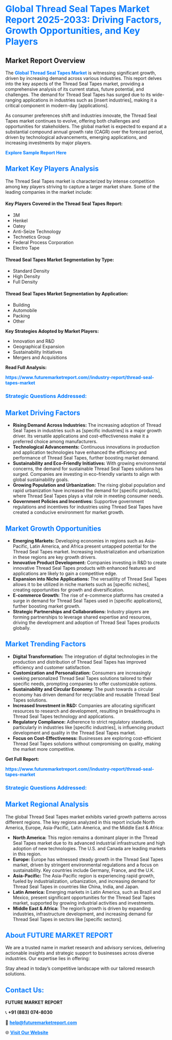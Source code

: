 <h1 style="color: #007BFF;">Global Thread Seal Tapes Market Report 2025-2033: Driving Factors, Growth Opportunities, and Key Players</h1>

<section id="overview">
<h2>Market Report Overview</h2>
<p>The <a href="https://www.futuremarketreport.com//industry-report/thread-seal-tapes-market" style="color: #007BFF; text-decoration: none;"><strong>Global Thread Seal Tapes Market</strong></a> is witnessing significant growth, driven by increasing demand across various industries. This report delves into the key aspects of the Thread Seal Tapes market, providing a comprehensive analysis of its current status, future potential, and challenges. The demand for Thread Seal Tapes has surged due to its wide-ranging applications in industries such as [insert industries], making it a critical component in modern-day [applications].</p>
<p>As consumer preferences shift and industries innovate, the Thread Seal Tapes market continues to evolve, offering both challenges and opportunities for stakeholders. The global market is expected to expand at a substantial compound annual growth rate (CAGR) over the forecast period, driven by technological advancements, emerging applications, and increasing investments by major players.</p>
</section>

<section id="overview">
<p><a href="https://www.futuremarketreport.com//request-sample/reportId=83107" style="color: #007BFF; text-decoration: none;"><strong>Explore Sample Report Here</strong></a></p>
</section>

<section id="key-players">
<h2 style="color: #007BFF;">Market Key Players Analysis</h2>
<p>The Thread Seal Tapes market is characterized by intense competition among key players striving to capture a larger market share. Some of the leading companies in the market include:</p>
<h4>Key Players Covered in the Thread Seal Tapes Report:</h4>
<ul><li>3M</li><li>Henkel</li><li>Oatey</li><li>Anti-Seize Technology</li><li>Technetics Group</li><li>Federal Process Corporation</li><li>Electro Tape</li></ul>
<h4>Thread Seal Tapes Market Segmentation by Type:</h4>
<ul><li>Standard Density</li><li>High Density</li><li>Full Density</li></ul>

<h4>Thread Seal Tapes Market Segmentation by Application:</h4>
<ul><li>Building</li><li>Automobile</li><li>Packing</li><li>Other</li></ul>
<p><strong>Key Strategies Adopted by Market Players:</strong></p>
<ul>
<li>Innovation and R&D</li>
<li>Geographical Expansion</li>
<li>Sustainability Initiatives</li>
<li>Mergers and Acquisitions</li>
</ul>
</section>

<section>
<p><strong>Read Full Analysis: </strong></p><a href="https://www.futuremarketreport.com//industry-report/thread-seal-tapes-market" style="color: #007BFF; text-decoration: none;"><strong>https://www.futuremarketreport.com//industry-report/thread-seal-tapes-market</strong></a>
<h3 style="color: #007BFF;">Strategic Questions Addressed:</h3>
</section>

<section id="driving-factors">
<h2 style="color: #007BFF;">Market Driving Factors</h2>
<ul>
<li><strong>Rising Demand Across Industries:</strong> The increasing adoption of Thread Seal Tapes in industries such as [specific industries] is a major growth driver. Its versatile applications and cost-effectiveness make it a preferred choice among manufacturers.</li>
<li><strong>Technological Advancements:</strong> Continuous innovations in production and application technologies have enhanced the efficiency and performance of Thread Seal Tapes, further boosting market demand.</li>
<li><strong>Sustainability and Eco-Friendly Initiatives:</strong> With growing environmental concerns, the demand for sustainable Thread Seal Tapes solutions has surged. Companies are investing in eco-friendly variants to align with global sustainability goals.</li>
<li><strong>Growing Population and Urbanization:</strong> The rising global population and rapid urbanization have increased the demand for [specific products], where Thread Seal Tapes plays a vital role in meeting consumer needs.</li>
<li><strong>Government Policies and Incentives:</strong> Supportive government regulations and incentives for industries using Thread Seal Tapes have created a conducive environment for market growth.</li>
</ul>
</section>

<section id="growth-opportunities">
<h2 style="color: #007BFF;">Market Growth Opportunities</h2>
<ul>
<li><strong>Emerging Markets:</strong> Developing economies in regions such as Asia-Pacific, Latin America, and Africa present untapped potential for the Thread Seal Tapes market. Increasing industrialization and urbanization in these regions are key growth drivers.</li>
<li><strong>Innovative Product Development:</strong> Companies investing in R&D to create innovative Thread Seal Tapes products with enhanced features and applications are likely to gain a competitive edge.</li>
<li><strong>Expansion into Niche Applications:</strong> The versatility of Thread Seal Tapes allows it to be utilized in niche markets such as [specific niches], creating opportunities for growth and diversification.</li>
<li><strong>E-commerce Growth:</strong> The rise of e-commerce platforms has created a surge in demand for Thread Seal Tapes used in [specific applications], further boosting market growth.</li>
<li><strong>Strategic Partnerships and Collaborations:</strong> Industry players are forming partnerships to leverage shared expertise and resources, driving the development and adoption of Thread Seal Tapes products globally.</li>
</ul>
</section>

<section id="trending-factors">
<h2 style="color: #007BFF;">Market Trending Factors</h2>
<ul>
<li><strong>Digital Transformation:</strong> The integration of digital technologies in the production and distribution of Thread Seal Tapes has improved efficiency and customer satisfaction.</li>
<li><strong>Customization and Personalization:</strong> Consumers are increasingly seeking personalized Thread Seal Tapes solutions tailored to their specific needs, prompting companies to offer customizable options.</li>
<li><strong>Sustainability and Circular Economy:</strong> The push towards a circular economy has driven demand for recyclable and reusable Thread Seal Tapes solutions.</li>
<li><strong>Increased Investment in R&D:</strong> Companies are allocating significant resources to research and development, resulting in breakthroughs in Thread Seal Tapes technology and applications.</li>
<li><strong>Regulatory Compliance:</strong> Adherence to strict regulatory standards, particularly in industries like [specific industries], is influencing product development and quality in the Thread Seal Tapes market.</li>
<li><strong>Focus on Cost-Effectiveness:</strong> Businesses are exploring cost-efficient Thread Seal Tapes solutions without compromising on quality, making the market more competitive.</li>
</ul>
</section>

<section>
<p><strong>Get Full Report: </strong></p><a href="https://www.futuremarketreport.com//industry-report/thread-seal-tapes-market" style="color: #007BFF; text-decoration: none;"><strong>https://www.futuremarketreport.com//industry-report/thread-seal-tapes-market</strong></a>
<h3 style="color: #007BFF;">Strategic Questions Addressed:</h3>
</section>


<section id="regional-analysis">
<h2 style="color: #007BFF;">Market Regional Analysis</h2>
<p>The global Thread Seal Tapes market exhibits varied growth patterns across different regions. The key regions analyzed in this report include North America, Europe, Asia-Pacific, Latin America, and the Middle East & Africa:</p>
<ul>
<li><strong>North America:</strong> This region remains a dominant player in the Thread Seal Tapes market due to its advanced industrial infrastructure and high adoption of new technologies. The U.S. and Canada are leading markets in this region.</li>
<li><strong>Europe:</strong> Europe has witnessed steady growth in the Thread Seal Tapes market, driven by stringent environmental regulations and a focus on sustainability. Key countries include Germany, France, and the U.K.</li>
<li><strong>Asia-Pacific:</strong> The Asia-Pacific region is experiencing rapid growth, fueled by industrialization, urbanization, and increasing demand for Thread Seal Tapes in countries like China, India, and Japan.</li>
<li><strong>Latin America:</strong> Emerging markets in Latin America, such as Brazil and Mexico, present significant opportunities for the Thread Seal Tapes market, supported by growing industrial activities and investments.</li>
<li><strong>Middle East & Africa:</strong> The region’s growth is driven by expanding industries, infrastructure development, and increasing demand for Thread Seal Tapes in sectors like [specific sectors].</li>
</ul>
</section>

<footer>
<h2 style="color: #007BFF;">About FUTURE MARKET REPORT</h2>
<p>We are a trusted name in market research and advisory services, delivering actionable insights and strategic support to businesses across diverse industries. Our expertise lies in offering:</p>

<p>Stay ahead in today’s competitive landscape with our tailored research solutions.</p>

<h2 style="color: #007BFF;">Contact Us:</h2>
<p><strong>FUTURE MARKET REPORT</strong></p>
<p>📞 <strong>+91 (883) 074-8030</strong></p>
<p>📧 <strong><a href="mailto:help@futuremarketreport.com" style="color: #007BFF;">help@futuremarketreport.com</a></strong></p>
<p>🌐 <strong><a href="https://www.futuremarketreport.com/" style="color: #007BFF;">Visit Our Website</a></strong></p>
</footer>